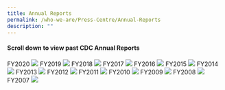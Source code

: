 ```yaml
---
title: Annual Reports
permalink: /who-we-are/Press-Centre/Annual-Reports
description: ""
---
```

#### Scroll down to view past CDC Annual Reports

FY2020
[![](/images/CDCAnnualReportFY20.png)](go.gov.sg/cdcar-2020)
FY2019
[![](/images/cdc-fy2019.png)](go.gov.sg/cdcar-2019)
FY2018
[![](/images/fy2018.png)](go.gov.sg/cdcar-2018)
FY2017
[![](/images/fy2017.jpg)](go.gov.sg/cdcar-2017)
FY2016
[![](/images/fy2016.jpg)](go.gov.sg/cdcar-2016)
FY2015
[![](/images/fy2015.jpg)](go.gov.sg/cdcar-2015)
FY2014
[![](/images/fy2014.jpg)](go.gov.sg/cdcar-2014)
FY2013
[![](/images/fy2013.jpg)](go.gov.sg/cdcar-2013)
FY2012
[![](/images/fy2012.jpg)](go.gov.sg/cdcar-2012)
FY2011
[![](/images/fy2011.jpg)](go.gov.sg/cdcar-2011)
FY2010
[![](/images/fy2010.jpg)](go.gov.sg/cdcar-2010)
FY2009
[![](/images/fy2009.jpg)](go.gov.sg/cdcar-2009)
FY2008
[![](/images/fy2008.jpg)](go.gov.sg/cdcar-2008)
FY2007
[![](/images/fy2007.jpg)](go.gov.sg/cdcar-2007)
